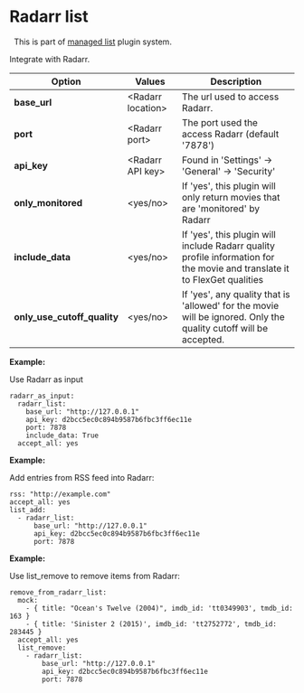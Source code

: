 # Radarr list
<div class="alert alert-success" role="info">
  
  <span class="glyphicon glyphicon glyphicon-cog"></span>
  &nbsp; This is part of [managed list](/Plugins/List) plugin system.
</div>

Integrate with Radarr.

|  Option  |  Values  |  Description  |
| --- | --- | --- |
| **base_url** | \<Radarr location> | The url used to access Radarr. |
| **port** | \<Radarr port> | The port used the access Radarr (default '7878') |
| **api_key** | \<Radarr API key> | Found in 'Settings' -> 'General' -> 'Security' |
| **only_monitored** | <yes/no> | If 'yes', this plugin will only return movies that are 'monitored' by Radarr |
| **include_data** | <yes/no> | If 'yes', this plugin will include Radarr quality profile information for the movie and translate it to FlexGet qualities |
| **only_use_cutoff_quality** | <yes/no> | If 'yes', any quality that is 'allowed' for the movie will be ignored. Only the quality cutoff will be accepted. |


**Example:**

Use Radarr as input


```
radarr_as_input:
  radarr_list:
    base_url: "http://127.0.0.1"
    api_key: d2bcc5ec0c894b9587b6fbc3ff6ec11e
    port: 7878
    include_data: True
  accept_all: yes
```

**Example:**

Add entries from RSS feed into Radarr:

```
rss: "http://example.com"
accept_all: yes
list_add:
  - radarr_list:
      base_url: "http://127.0.0.1"
      api_key: d2bcc5ec0c894b9587b6fbc3ff6ec11e
      port: 7878
```

**Example:**

Use list_remove to remove items from Radarr:

```
remove_from_radarr_list:
  mock:
    - { title: "Ocean's Twelve (2004)", imdb_id: 'tt0349903', tmdb_id: 163 }
    - { title: 'Sinister 2 (2015)', imdb_id: 'tt2752772', tmdb_id: 283445 }
  accept_all: yes
  list_remove:
    - radarr_list:
        base_url: "http://127.0.0.1"
        api_key: d2bcc5ec0c894b9587b6fbc3ff6ec11e
        port: 7878
```

